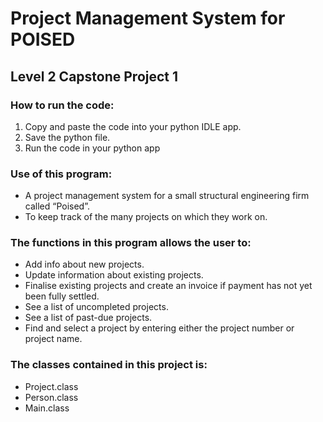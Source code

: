 # Project Management System for POISED
## Level 2 Capstone Project 1

### **How to run the code:**
1. Copy and paste the code into your python IDLE app.
2. Save the python file.
3. Run the code in your python app

### **Use of this program:**
- A project management system for a small structural engineering firm called “Poised”.
- To keep track of the many projects on which they work on. 

### **The functions in this program allows the user to:**
- Add info about new projects.
- Update information about existing projects.
- Finalise existing projects and create an invoice if payment has not yet been fully settled.
- See a list of uncompleted projects.
- See a list of past-due projects.
- Find and select a project by entering either the project number or project name.

### **The classes contained in this project is:**
- Project.class
- Person.class
- Main.class
